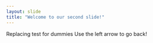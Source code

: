 ```yaml
---
layout: slide
title: "Welcome to our second slide!"
---
```

Replacing test for dummies
Use the left arrow to go back!
